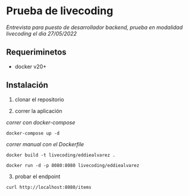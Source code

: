 # Prueba de livecoding

_Entrevista para puesto de desarrollador backend, prueba en modalidad livecoding el dia 27/05/2022_

## Requeriminetos

* docker v20+

## Instalación

1. clonar el repositorio

2. correr la aplicación

_correr con docker-compose_
```
docker-compose up -d
```

_correr manual con el Dockerfile_
```
docker build -t livecoding/eddiealvarez .
```
```
docker run -d -p 8080:8080 livecoding/eddiealvarez
```

3. probar el endpoint

```
curl http://localhost:8080/items
```

